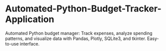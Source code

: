 # Automated-Python-Budget-Tracker-Application
Automated Python budget manager: Track expenses, analyze spending patterns, and visualize data with Pandas, Plotly, SQLite3, and tkinter. Easy-to-use interface.
